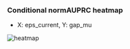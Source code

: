 ### Conditional normAUPRC heatmap

- X: eps_current, Y: gap_mu

![heatmap](/home/elicer/project_0814_2/results/20250818-084229/holdout/conditional_heatmap_eps_current_vs_gap_mu.png)
